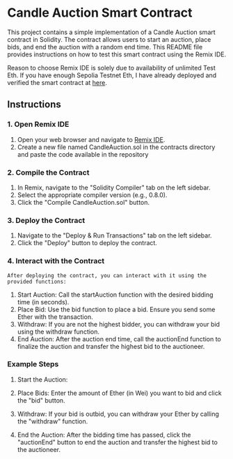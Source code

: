 # Candle Auction Smart Contract

This project contains a simple implementation of a Candle Auction smart contract in Solidity. The contract allows users to start an auction, place bids, and end the auction with a random end time. This README file provides instructions on how to test this smart contract using the Remix IDE.

Reason to choose Remix IDE is solely due to availability of unlimited Test Eth.
If you have enough Sepolia Testnet Eth, I have already deployed and verified the smart contract at [here](https://sepolia.etherscan.io/address/0x182422ef05F497140A128D3958633bd7fe9382D8).

## Instructions
 ### 1. Open Remix IDE
 1. Open your web browser and navigate to [Remix IDE](https://remix.ethereum.org).
 2. Create a new file named CandleAuction.sol in the contracts directory and paste the code available in the repository

 ### 2. Compile the Contract
 1. In Remix, navigate to the "Solidity Compiler" tab on the left sidebar.
 2. Select the appropriate compiler version (e.g., 0.8.0).
 3. Click the "Compile CandleAuction.sol" button.

 ### 3. Deploy the Contract
 1. Navigate to the "Deploy & Run Transactions" tab on the left sidebar.
 2. Click the "Deploy" button to deploy the contract.

 ### 4. Interact with the Contract
    After deploying the contract, you can interact with it using the provided functions:
 1. Start Auction: Call the startAuction function with the desired bidding time (in seconds).
 2. Place Bid: Use the bid function to place a bid. Ensure you send some Ether with the transaction.
 3. Withdraw: If you are not the highest bidder, you can withdraw your bid using the withdraw function.
 4. End Auction: After the auction end time, call the auctionEnd function to finalize the auction and transfer the highest bid to the auctioneer.

 ### Example Steps
 1. Start the Auction:
  
  
 2. Place Bids:
  Enter the amount of Ether (in Wei) you want to bid and click the "bid" button.
  
 3. Withdraw:
  If your bid is outbid, you can withdraw your Ether by calling the "withdraw" function.
  
 4. End the Auction:
  After the bidding time has passed, click the "auctionEnd" button to end the auction and transfer the highest bid to the auctioneer.